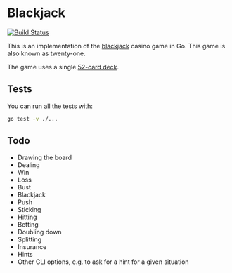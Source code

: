 Blackjack
=========

[![Build Status](https://travis-ci.org/hughgrigg/blackjack.svg?branch=master)](https://travis-ci.org/hughgrigg/blackjack)

This is an implementation of the
[blackjack](https://en.wikipedia.org/wiki/Blackjack) casino game in Go. This
game is also known as twenty-one.

The game uses a single
[52-card deck](https://en.wikipedia.org/wiki/Standard_52-card_deck).

## Tests

You can run all the tests with:

```bash
go test -v ./...
```

## Todo

 - Drawing the board
 - Dealing
 - Win
 - Loss
 - Bust
 - Blackjack
 - Push
 - Sticking
 - Hitting
 - Betting
 - Doubling down
 - Splitting
 - Insurance
 - Hints
 - Other CLI options, e.g. to ask for a hint for a given situation
